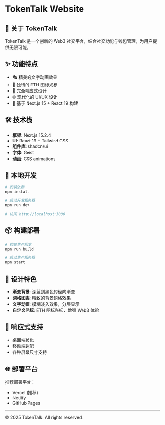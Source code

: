 # TokenTalk Website

## 🌟 关于 TokenTalk

TokenTalk 是一个创新的 Web3 社交平台，结合社交功能与钱包管理，为用户提供无限可能。

## ✨ 功能特点

- 🎭 精美的文字动画效果
- 🔷 独特的 ETH 图标光标
- 📱 完全响应式设计
- 🌐 现代化的 UI/UX 设计
- 🚀 基于 Next.js 15 + React 19 构建

## 🛠️ 技术栈

- **框架**: Next.js 15.2.4
- **UI**: React 19 + Tailwind CSS
- **组件库**: shadcn/ui
- **字体**: Geist
- **动画**: CSS animations

## 🚀 本地开发

```bash
# 安装依赖
npm install

# 启动开发服务器
npm run dev

# 访问 http://localhost:3000
```

## 📦 构建部署

```bash
# 构建生产版本
npm run build

# 启动生产服务器
npm start
```

## 🎨 设计特色

- **渐变背景**: 深蓝到黑色的径向渐变
- **网格图案**: 精致的背景网格效果
- **文字动画**: 模糊淡入效果，分层显示
- **自定义光标**: ETH 图标光标，增强 Web3 体验

## 📱 响应式支持

- 桌面端优化
- 移动端适配
- 各种屏幕尺寸支持

## 🌐 部署平台

推荐部署平台：
- Vercel (推荐)
- Netlify
- GitHub Pages

---

© 2025 TokenTalk. All rights reserved.
